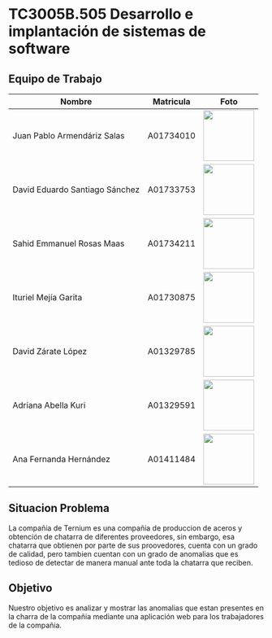# TC3005B.505 Desarrollo e implantación de sistemas de software

## Equipo de Trabajo

| Nombre | Matricula | Foto |
| ------------- | ------------- | ------------- |
| Juan Pablo Armendáriz Salas  | A01734010 | <img src = "https://user-images.githubusercontent.com/58605327/168629813-d1ae6c56-90f1-438e-8993-8243e83e3554.png" width="100" height="100"> |
| David Eduardo Santiago Sánchez  | A01733753 | <img src = "https://user-images.githubusercontent.com/58605327/168630535-b92b60b6-9c07-40f0-a4b6-a33279a7ed13.png" width="100" height="100">  |
| Sahid Emmanuel Rosas Maas  | A01734211 | <img src = "https://user-images.githubusercontent.com/58605327/168630556-15387566-93a0-46bc-a2b1-1e13e6208aa0.png" width="100" height="100"> |
| Ituriel Mejía Garita  | A01730875 | <img src = "https://user-images.githubusercontent.com/58605327/168630570-0a85e8c0-d00c-42fc-a1e9-b601de0ef80f.png" width="100" height="100"> |
| David Zárate López  | A01329785 | <img src = "https://user-images.githubusercontent.com/58605327/168629881-d993b1c6-570c-431b-b16b-797d481a8d6c.png" width="100" height="100"> |
| Adriana Abella Kuri  | A01329591 | <img src = "https://user-images.githubusercontent.com/58605327/168630418-bbdf96dc-07e6-4ab3-806a-f4db84d3ebb2.png" width="100" height="100"> |
| Ana Fernanda Hernández | A01411484 | <img src = "https://user-images.githubusercontent.com/58605327/168628388-abfaf927-0e3e-44de-b95d-55bf73d55163.jpeg" width="100" height="100"> |


## Situacion Problema
La compañia de Ternium es una compañia de produccion de aceros y obtención de chatarra de diferentes proveedores, sin embargo, esa chatarra que obtienen por parte de sus proovedores, cuenta con un grado de calidad, pero tambien cuentan con un grado de anomalias que es tedioso de detectar de manera manual ante toda la chatarra que reciben.

## Objetivo
Nuestro objetivo es analizar y mostrar las anomalias que estan presentes en la charra de la compañia mediante una aplicación web para los trabajadores de la compañia.
